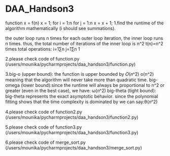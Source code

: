 # DAA_Handson3
function x = f(n)
   x = 1;
   for i = 1:n
        for j = 1:n
             x = x + 1;
1.find the runtime of the algorithm mathematically (i should see summations).

the outer loop runs n times
for each outer loop iteration, the inner loop runs n times.
thus, the total number of iterations of the inner loop is n^2
t(n)=n^2 times
total operations: i=1∑n j=1∑n 1


2.please check code of function.py (/users/mounika/pycharmprojects/daa_handson3/function.py)

3.big-o (upper bound): the function is upper bounded by 𝑂(𝑛^2)
o(n^2) meaning that the algorithm will never take more than quadratic time.
big-omega (lower bound):since the runtime will always be proportional to n^2 or greater (even in the best case), we have:
ω(𝑛^2)
big-theta (tight bound): big-theta represents the exact asymptotic behavior. since the polynomial fitting shows that the time complexity is dominated by
 we can say:θ(𝑛^2)

4.please check code of function2.py (/users/mounika/pycharmprojects/daa_handson3/function2.py)

5.please check code of function3.py (/users/mounika/pycharmprojects/daa_handson3/function3.py)

6.please check code of merge_sort.py (/users/mounika/pycharmprojects/daa_handson3/merge_sort.py)


